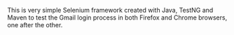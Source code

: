 This is very simple Selenium framework created with Java, TestNG and Maven to test the Gmail login process in both Firefox and Chrome browsers, one after the other.

